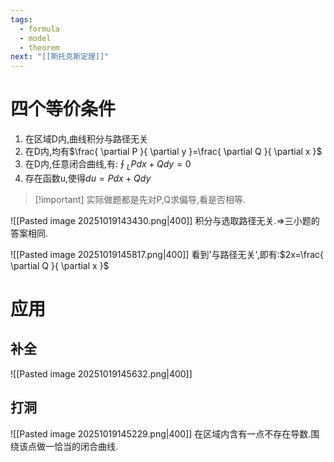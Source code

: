 ```yaml
---
tags:
  - formula
  - model
  - theorem
next: "[[斯托克斯定理]]"
---
```



# 四个等价条件
1. 在区域D内,曲线积分与路径无关
2. 在D内,均有$\frac{ \partial P }{ \partial y }=\frac{ \partial Q }{ \partial x }$
3. 在D内,任意闭合曲线,有:$\oint_{L}Pdx+Qdy=0$
4. 存在函数u,使得$du=Pdx+Qdy$
>[!important] 实际做题都是先对P,Q求偏导,看是否相等.

![[Pasted image 20251019143430.png|400]]
积分与选取路径无关.=>三小题的答案相同.

![[Pasted image 20251019145817.png|400]]
看到'与路径无关',即有:$2x=\frac{ \partial Q }{ \partial x }$

# 应用
## 补全
![[Pasted image 20251019145632.png|400]]
## 打洞
![[Pasted image 20251019145229.png|400]]
在区域内含有一点不存在导数.围绕该点做一恰当的闭合曲线.